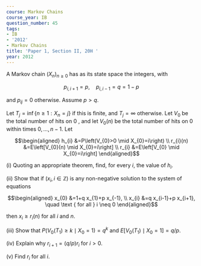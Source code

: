 ```yaml
---
course: Markov Chains
course_year: IB
question_number: 45
tags:
- IB
- '2012'
- Markov Chains
title: 'Paper 1, Section II, 20H '
year: 2012
---
```




A Markov chain $\left(X_{n}\right)_{n \geqslant 0}$ has as its state space the integers, with

$$p_{i, i+1}=p, \quad p_{i, i-1}=q=1-p$$

and $p_{i j}=0$ otherwise. Assume $p>q$.

Let $T_{j}=\inf \left\{n \geqslant 1: X_{n}=j\right\}$ if this is finite, and $T_{j}=\infty$ otherwise. Let $V_{0}$ be the total number of hits on 0 , and let $V_{0}(n)$ be the total number of hits on 0 within times $0, \ldots, n-1$. Let

$$\begin{aligned}
h_{i} &=P\left(V_{0}>0 \mid X_{0}=i\right) \\
r_{i}(n) &=E\left[V_{0}(n) \mid X_{0}=i\right] \\
r_{i} &=E\left[V_{0} \mid X_{0}=i\right]
\end{aligned}$$

(i) Quoting an appropriate theorem, find, for every $i$, the value of $h_{i}$.

(ii) Show that if $\left(x_{i}, i \in \mathbb{Z}\right)$ is any non-negative solution to the system of equations

$$\begin{aligned}
x_{0} &=1+q x_{1}+p x_{-1}, \\
x_{i} &=q x_{i-1}+p x_{i+1}, \quad \text { for all } i \neq 0
\end{aligned}$$

then $x_{i} \geqslant r_{i}(n)$ for all $i$ and $n$.

(iii) Show that $P\left(V_{0}\left(T_{1}\right) \geqslant k \mid X_{0}=1\right)=q^{k}$ and $E\left[V_{0}\left(T_{1}\right) \mid X_{0}=1\right]=q / p$.

(iv) Explain why $r_{i+1}=(q / p) r_{i}$ for $i>0$.

(v) Find $r_{i}$ for all $i$.